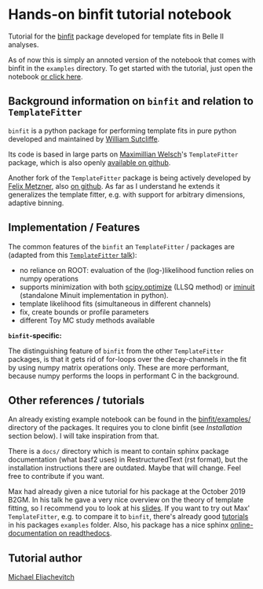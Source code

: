 # Hands-on binfit tutorial notebook

Tutorial for the [binfit](https://stash.desy.de/users/sutclw/repos/binfit)
package developed for template fits in Belle II analyses.

As of now this is simply an annoted version of the notebook that comes with
binfit in the `examples` directory. To get started with the tutorial, just open the
notebook [or click here](binfit_tutorial.ipynb).

## Background information on `binfit` and relation to `TemplateFitter`

`binfit` is a python package for performing template fits in pure python
developed and maintained by [William
Sutcliffe](mailto:william.sutcliffe08@gmail.com "email").

Its code is based in large parts on [Maximillian
Welsch](mailto:mwelsch@uni-bonn.de "email")'s `TemplateFitter` package, which is also
openly [available on github](https://github.com/welschma/TemplateFitter).

Another fork of the `TemplateFitter` package is being actively developed by
[Felix Metzner](mailto:felix.metzner@kit.edu "email"), also [on
github](https://github.com/FelixMetzner/TemplateFitter). As far as I understand
he extends it generalizes the template fitter, e.g. with support for arbitrary
dimensions, adaptive binning.

## Implementation / Features

The common features of the `binfit` an `TemplateFitter` / packages are (adapted from this
[`TemplateFitter` talk](https://indico.belle2.org/event/1158/contributions/4726/attachments/2809/4241/b2gm_templatefitter.pdf)):

- no reliance on ROOT: evaluation of the (log-)likelihood function relies on numpy operations
- supports minimization with both
  [scipy.optimize](https://docs.scipy.org/doc/scipy/reference/optimize.html)
  (LLSQ method) or [iminuit](https://iminuit.readthedocs.io/en/latest/)
  (standalone Minuit implementation in python).
- template likelihood fits (simultaneous in different channels)
- fix, create bounds or profile parameters
- different Toy MC study methods available

**`binfit`-specific:**

The distinguishing feature of `binfit` from the other `TemplateFitter` packages,
is that it gets rid of for-loops over the decay-channels in the fit by using
numpy matrix operations only. These are more performant, because numpy performs
the loops in performant C in the background.



## Other references / tutorials

An already existing example notebook can be found in the
[binfit/examples/](https://stash.desy.de/users/sutclw/repos/binfit/browse/binfit/examples)
directory of the packages. It requires you to clone binfit (see *Installation*
section below). I will take inspiration from that.

There is a `docs/` directory which is meant to contain sphinx package
documentation (what basf2 uses) in RestructuredText (rst format), but the
installation instructions there are outdated. Maybe that will change. Feel free
to contribute if you want.

Max had already given a nice tutorial for his package at the October 2019 B2GM.
In his talk he gave a very nice overview on the theory of template fitting, so I
recommend you to look at his
[slides](https://indico.belle2.org/event/1158/contributions/4726/attachments/2809/4241/b2gm_templatefitter.pdf).
If you want to try out Max' `TemplateFitter`, e.g. to compare it to `binfit`,
there's already good
[tutorials](https://github.com/welschma/TemplateFitter/blob/master/examples/basic_example.ipynb)
in his packages `examples` folder. Also, his package has a nice sphinx
[online-documentation on
readthedocs](https://templatefitter.readthedocs.io/en/latest/index.html).

## Tutorial author

[Michael Eliachevitch](mailto:meliache@uni-bonn.de "email")

